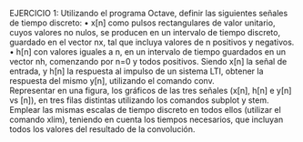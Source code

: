 EJERCICIO 1: Utilizando el programa Octave, definir las siguientes señales de 
tiempo discreto: 
• x[n] como pulsos rectangulares de valor unitario, cuyos valores no nulos, 
se producen en un intervalo de tiempo discreto, guardado en el vector 
nx, tal que incluya valores de n positivos y negativos. 
•  h[n] con valores iguales a n, en un intervalo de tiempo guardados en un 
vector nh, comenzando por n=0 y todos positivos. 
Siendo x[n] la señal de entrada, y h[n] la respuesta al impulso de un sistema LTI, 
obtener la respuesta del mismo y[n], utilizando el comando conv.  
Representar en una figura, los gráficos de las tres señales (x[n], h[n] e y[n] vs 
[n]), en tres filas distintas utilizando los comandos subplot y stem. Emplear las 
mismas escalas de tiempo discreto en todos ellos (utilizar el comando xlim), 
teniendo en cuenta los tiempos necesarios, que incluyan todos los valores del 
resultado de la convolución.  